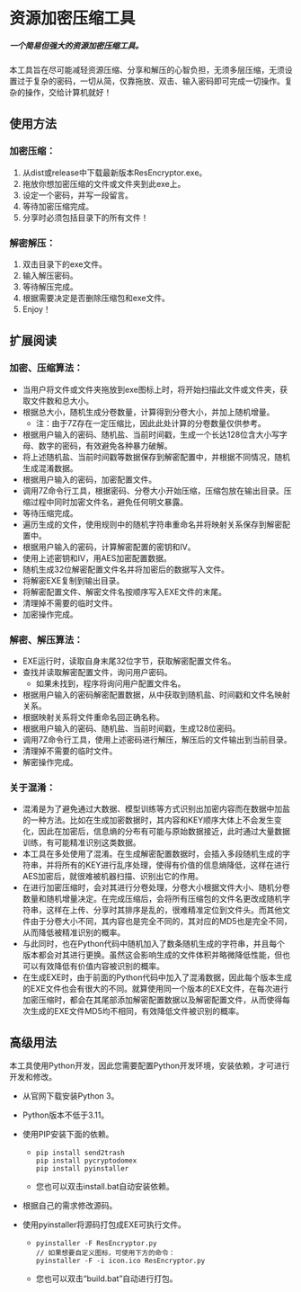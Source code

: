 # 资源加密压缩工具

##### 一个简易但强大的资源加密压缩工具。

本工具旨在尽可能减轻资源压缩、分享和解压的心智负担，无须多层压缩，无须设置过于复杂的密码，一切从简，仅靠拖放、双击、输入密码即可完成一切操作。复杂的操作，交给计算机就好！

## 使用方法

### 加密压缩：

1. 从dist或release中下载最新版本ResEncryptor.exe。
2. 拖放你想加密压缩的文件或文件夹到此exe上。
3. 设定一个密码，并写一段留言。
4. 等待加密压缩完成。
5. 分享时必须包括目录下的所有文件！

### 解密解压：

1. 双击目录下的exe文件。
2. 输入解压密码。
3. 等待解压完成。
4. 根据需要决定是否删除压缩包和exe文件。
5. Enjoy！

## 扩展阅读

### 加密、压缩算法：

- 当用户将文件或文件夹拖放到exe图标上时，将开始扫描此文件或文件夹，获取文件数和总大小。
- 根据总大小，随机生成分卷数量，计算得到分卷大小，并加上随机增量。
  - 注：由于7Z存在一定压缩比，因此此处计算的分卷数量仅供参考。
- 根据用户输入的密码、随机盐、当前时间戳，生成一个长达128位含大小写字母、数字的密码，有效避免各种暴力破解。
- 将上述随机盐、当前时间戳等数据保存到解密配置中，并根据不同情况，随机生成混淆数据。
- 根据用户输入的密码，加密配置文件。
- 调用7Z命令行工具，根据密码、分卷大小开始压缩，压缩包放在输出目录。压缩过程中同时加密文件名，避免任何明文暴露。
- 等待压缩完成。
- 遍历生成的文件，使用规则中的随机字符串重命名并将映射关系保存到解密配置中。
- 根据用户输入的密码，计算解密配置的密钥和IV。
- 使用上述密钥和IV，用AES加密配置数据。
- 随机生成32位解密配置文件名并将加密后的数据写入文件。
- 将解密EXE复制到输出目录。
- 将解密配置文件、解密文件名按顺序写入EXE文件的末尾。
- 清理掉不需要的临时文件。
- 加密操作完成。

### 解密、解压算法：

- EXE运行时，读取自身末尾32位字节，获取解密配置文件名。
- 查找并读取解密配置文件，询问用户密码。
  - 如果未找到，程序将询问用户配置文件名。
- 根据用户输入的密码解密配置数据，从中获取到随机盐、时间戳和文件名映射关系。
- 根据映射关系将文件重命名回正确名称。
- 根据用户输入的密码、随机盐、当前时间戳，生成128位密码。
- 调用7Z命令行工具，使用上述密码进行解压，解压后的文件输出到当前目录。
- 清理掉不需要的临时文件。
- 解密操作完成。

### 关于混淆：

- 混淆是为了避免通过大数据、模型训练等方式识别出加密内容而在数据中加盐的一种方法。比如在生成加密数据时，其内容和KEY顺序大体上不会发生变化，因此在加密后，信息熵的分布有可能与原始数据接近，此时通过大量数据训练，有可能精准识别这类数据。
- 本工具在多处使用了混淆。在生成解密配置数据时，会插入多段随机生成的字符串，并将所有的KEY进行乱序处理，使得有价值的信息熵降低，这样在进行AES加密后，就很难被机器扫描、识别出它的作用。
- 在进行加密压缩时，会对其进行分卷处理，分卷大小根据文件大小、随机分卷数量和随机增量决定。在完成压缩后，会将所有压缩包的文件名更改成随机字符串，这样在上传、分享时其排序是乱的，很难精准定位到文件头。而其他文件由于分卷大小不同，其内容也是完全不同的，其对应的MD5也是完全不同，从而降低被精准识别的概率。
- 与此同时，也在Python代码中随机加入了数条随机生成的字符串，并且每个版本都会对其进行更换。虽然这会影响生成的文件体积并略微降低性能，但也可以有效降低有价值内容被识别的概率。
- 在生成EXE时，由于前面的Python代码中加入了混淆数据，因此每个版本生成的EXE文件也会有很大的不同。就算使用同一个版本的EXE文件，在每次进行加密压缩时，都会在其尾部添加解密配置数据以及解密配置文件，从而使得每次生成的EXE文件MD5均不相同，有效降低文件被识别的概率。

## 高级用法

本工具使用Python开发，因此您需要配置Python开发环境，安装依赖，才可进行开发和修改。 

- 从官网下载安装Python 3。

- Python版本不低于3.11。

- 使用PIP安装下面的依赖。

  - ```shell
    pip install send2trash
    pip install pycryptodomex
    pip install pyinstaller
    ```

  - 您也可以双击install.bat自动安装依赖。

- 根据自己的需求修改源码。

- 使用pyinstaller将源码打包成EXE可执行文件。

  - ```shell
    pyinstaller -F ResEncryptor.py
    // 如果想要自定义图标，可使用下方的命令：
    pyinstaller -F -i icon.ico ResEncryptor.py
    ```

  - 您也可以双击“build.bat”自动进行打包。